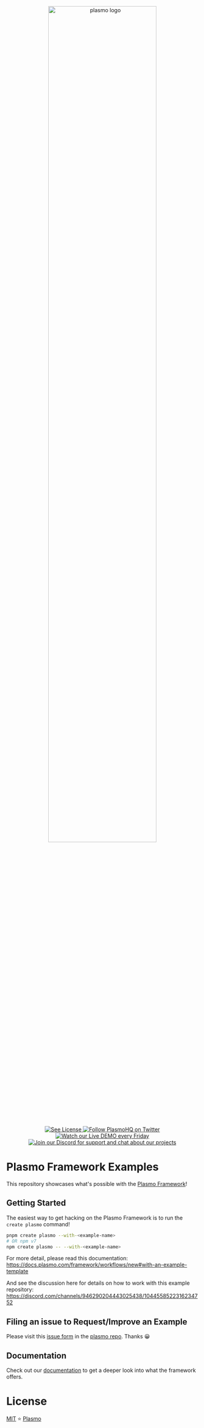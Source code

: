 <p align="center">
  <a href="https://plasmo.com">
    <img alt="plasmo logo" width="75%" src="https://www.plasmo.com/assets/banner-black-on-white.png" />
  </a>
</p>

<p align="center">
  <a aria-label="License" href="./LICENSE">
    <img alt="See License" src="https://img.shields.io/npm/l/plasmo"/>
  </a>
  <a aria-label="Twitter" href="https://www.twitter.com/plasmohq">
    <img alt="Follow PlasmoHQ on Twitter" src="https://img.shields.io/twitter/follow/plasmohq?logo=twitter"/>
  </a>
  <a aria-label="Twitch Stream" href="https://www.twitch.tv/plasmohq">
    <img alt="Watch our Live DEMO every Friday" src="https://img.shields.io/twitch/status/plasmohq?logo=twitch&logoColor=white"/>
  </a>
  <a aria-label="Discord" href="https://www.plasmo.com/s/d">
    <img alt="Join our Discord for support and chat about our projects" src="https://img.shields.io/discord/946290204443025438?logo=discord&logoColor=white"/>
  </a>
</p>

# Plasmo Framework Examples

This repository showcases what's possible with the [Plasmo Framework](https://github.com/PlasmoHQ/plasmo)!

## Getting Started

The easiest way to get hacking on the Plasmo Framework is to run the `create plasmo` command!

```sh
pnpm create plasmo --with-<example-name>
# OR npm v7
npm create plasmo -- --with-<example-name>
```

For more detail, please read this documentation: https://docs.plasmo.com/framework/workflows/new#with-an-example-template

And see the discussion here for details on how to work with this example repository: https://discord.com/channels/946290204443025438/1044558522316234752

## Filing an issue to Request/Improve an Example

Please visit this [issue form](https://github.com/PlasmoHQ/plasmo/issues/new?assignees=&labels=documentation&template=2.example.yml&title=EXP+%7C+) in the [plasmo repo](https://github.com/PlasmoHQ/plasmo). Thanks 😀

## Documentation

Check out our [documentation](https://docs.plasmo.com) to get a deeper look into what the framework offers.

# License

[MIT](./LICENSE) ⭐ [Plasmo](https://www.plasmo.com)
